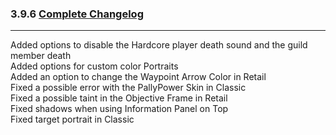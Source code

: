 ### 3.9.6 [Complete Changelog](https://github.com/eltreum0/eltruism/blob/main/Changelog.md)
___
Added options to disable the Hardcore player death sound and the guild member death  
Added options for custom color Portraits  
Added an option to change the Waypoint Arrow Color in Retail  
Fixed a possible error with the PallyPower Skin in Classic  
Fixed a possible taint in the Objective Frame in Retail  
Fixed shadows when using Information Panel on Top  
Fixed target portrait in Classic
